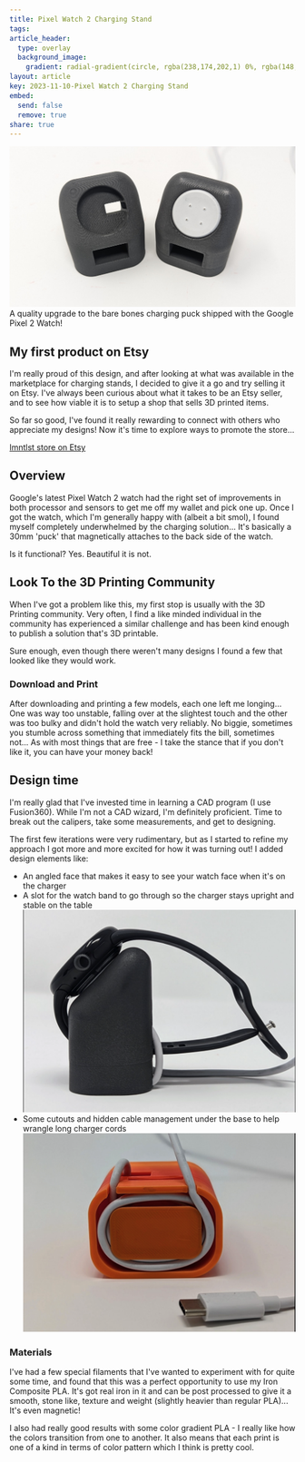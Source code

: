 ```yaml
---
title: Pixel Watch 2 Charging Stand
tags: 
article_header:
  type: overlay
  background_image:
    gradient: radial-gradient(circle, rgba(238,174,202,1) 0%, rgba(148,187,233,1) 100%);
layout: article
key: 2023-11-10-Pixel Watch 2 Charging Stand
embed:
  send: false
  remove: true
share: true
---
```


![Pasted image 20231110055609.png](../assets/images/Pasted%20image%2020231110055609.png)
A quality upgrade to the bare bones charging puck shipped with the Google Pixel 2 Watch!
<!--more-->
## My first product on Etsy
I'm really proud of this design, and after looking at what was available in the marketplace for charging stands, I decided to give it a go and try selling it on Etsy. I've always been curious about what it takes to be an Etsy seller, and to see how viable it is to setup a shop that sells 3D printed items.

So far so good, I've found it really rewarding to connect with others who appreciate my designs! Now it's time to explore ways to promote the store...

[lmntlst store on Etsy](https://www.etsy.com/shop/lmntlst)
## Overview
Google's latest Pixel Watch 2 watch had the right set of improvements in both processor and sensors to get me off my wallet and pick one up. Once I got the watch, which I'm generally happy with (albeit a bit smol), I found myself completely underwhelmed by the charging solution... It's basically a 30mm 'puck' that magnetically attaches to the back side of the watch. 

Is it functional? Yes. Beautiful it is not.
## Look To the 3D Printing Community
When I've got a problem like this, my first stop is usually with the 3D Printing community. Very often, I find a like minded individual in the community has experienced a similar challenge and has been kind enough to publish a solution that's 3D printable.

Sure enough, even though there weren't many designs I found a few that looked like they would work. 
### Download and Print
After downloading and printing a few models, each one left me longing... One was way too unstable, falling over at the slightest touch and the other was too bulky and didn't hold the watch very reliably. No biggie, sometimes you stumble across something that immediately fits the bill, sometimes not... As with most things that are free - I take the stance that if you don't like it, you can have your money back!
## Design time
I'm really glad that I've invested time in learning a CAD program (I use Fusion360). While I'm not a CAD wizard, I'm definitely proficient. Time to break out the calipers, take some measurements, and get to designing.

The first few iterations were very rudimentary, but as I started to refine my approach I got more and more excited for how it was turning out! I added design elements like:

* An angled face that makes it easy to see your watch face when it's on the charger
* A slot for the watch band to go through so the charger stays upright and stable on the table
![Pasted image 20231110064631.png](../assets/images/Pasted%20image%2020231110064631.png)
* Some cutouts and hidden cable management under the base to help wrangle long charger cords
![Pasted image 20231110064535.png](../assets/images/Pasted%20image%2020231110064535.png)
### Materials
I've had a few special filaments that I've wanted to experiment with for quite some time, and found that this was a perfect opportunity to use my Iron Composite PLA. It's got real iron in it and can be post processed to give it a smooth, stone like, texture and weight (slightly heavier than regular PLA)... It's even magnetic!

I also had really good results with some color gradient PLA - I really like how the colors transition from one to another. It also means that each print is one of a kind in terms of color pattern which I think is pretty cool.
